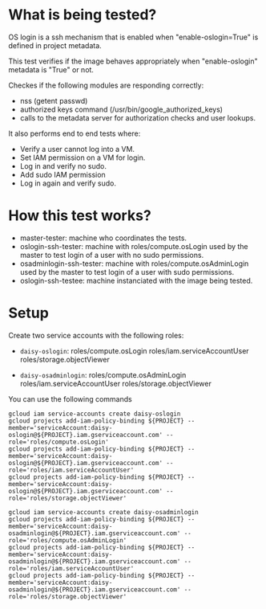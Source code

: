 # What is being tested?

OS login is a ssh mechanism that is enabled when "enable-oslogin=True" is defined
in project metadata.

This test verifies if the image behaves appropriately when
"enable-oslogin" metadata is "True" or not.

Checkes if the following modules are responding correctly:
- nss (getent passwd)
- authorized keys command (/usr/bin/google\_authorized\_keys)
- calls to the metadata server for authorization checks and user lookups.

It also performs end to end tests where:
- Verify a user cannot log into a VM.
- Set IAM permission on a VM for login.
- Log in and verify no sudo.
- Add sudo IAM permission
- Log in again and verify sudo.

# How this test works?

- master-tester: machine who coordinates the tests.
- oslogin-ssh-tester: machine with roles/compute.osLogin used by the master to test login of a user with no sudo permissions.
- osadminlogin-ssh-tester: machine with roles/compute.osAdminLogin used by the master to test login of a user with sudo permissions.
- oslogin-ssh-testee: machine instanciated with the image being tested.

# Setup

Create two service accounts with the following roles:

-   `daisy-oslogin`:
     roles/compute.osLogin
     roles/iam.serviceAccountUser
     roles/storage.objectViewer

-   `daisy-osadminlogin`:
     roles/compute.osAdminLogin
     roles/iam.serviceAccountUser
     roles/storage.objectViewer

You can use the following commands

    gcloud iam service-accounts create daisy-oslogin
    gcloud projects add-iam-policy-binding ${PROJECT} --member='serviceAccount:daisy-oslogin@${PROJECT}.iam.gserviceaccount.com' --role='roles/compute.osLogin'
    gcloud projects add-iam-policy-binding ${PROJECT} --member='serviceAccount:daisy-oslogin@${PROJECT}.iam.gserviceaccount.com' --role='roles/iam.serviceAccountUser'
    gcloud projects add-iam-policy-binding ${PROJECT} --member='serviceAccount:daisy-oslogin@${PROJECT}.iam.gserviceaccount.com' --role='roles/storage.objectViewer'

    gcloud iam service-accounts create daisy-osadminlogin
    gcloud projects add-iam-policy-binding ${PROJECT} --member='serviceAccount:daisy-osadminlogin@${PROJECT}.iam.gserviceaccount.com' --role='roles/compute.osAdminLogin'
    gcloud projects add-iam-policy-binding ${PROJECT} --member='serviceAccount:daisy-osadminlogin@${PROJECT}.iam.gserviceaccount.com' --role='roles/iam.serviceAccountUser'
    gcloud projects add-iam-policy-binding ${PROJECT} --member='serviceAccount:daisy-osadminlogin@${PROJECT}.iam.gserviceaccount.com' --role='roles/storage.objectViewer'

